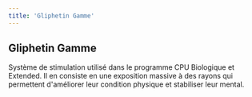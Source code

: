 ```yaml
---
title: 'Gliphetin Gamme'
---
```


Gliphetin Gamme
---------------

Système de stimulation utilisé dans le programme CPU Biologique et Extended. Il en consiste en une exposition massive à des rayons qui permettent d'améliorer leur condition physique et stabiliser leur mental.

